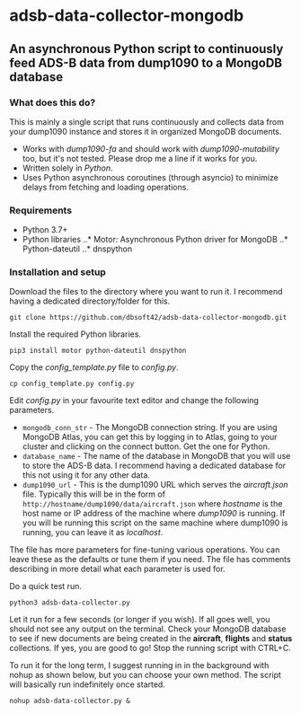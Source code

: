 adsb-data-collector-mongodb
======
An asynchronous Python script to continuously feed ADS-B data from dump1090 to a MongoDB database
-------
### What does this do?
This is mainly a single script that runs continuously and collects data from your dump1090 instance
and stores it in organized MongoDB documents.

* Works with *dump1090-fa* and should work with *dump1090-mutability* too, but it's not tested. Please drop me a line if it works for you.
* Written solely in *Python*.
* Uses Python asynchronous coroutines (through asyncio) to minimize delays from fetching and loading operations.

### Requirements
* Python 3.7+
* Python libraries
..* Motor: Asynchronous Python driver for MongoDB
..* Python-dateutil
..* dnspython

### Installation and setup
Download the files to the directory where you want to run it. I recommend having a dedicated directory/folder for this.
```
git clone https://github.com/dbsoft42/adsb-data-collector-mongodb.git
```
Install the required Python libraries.
```
pip3 install motor python-dateutil dnspython
```
Copy the *config_template.py* file to *config.py*.
```
cp config_template.py config.py
```
Edit *config.py* in your favourite text editor and change the following parameters.
* `mongodb_conn_str` - The MongoDB connection string. If you are using MongoDB Atlas, you can get this by logging in to Atlas, going to your cluster and clicking on the connect button. Get the one for Python.
* `database_name` - The name of the database in MongoDB that you will use to store the ADS-B data. I recommend having a dedicated database for this not using it for any other data.
* `dump1090_url` - This is the dump1090 URL which serves the *aircraft.json* file. Typically this will be in the form of `http://hostname/dump1090/data/aircraft.json` where *hostname* is the host name or IP address of the machine where *dump1090* is running. If you will be running this script on the same machine where dump1090 is running, you can leave it as *localhost*.

The file has more parameters for fine-tuning various operations. You can leave these as the defaults or tune them if you need. The file has comments describing in more detail what each parameter is used for.

Do a quick test run.
```
python3 adsb-data-collector.py
```
Let it run for a few seconds (or longer if you wish). If all goes well, you should not see any output on the terminal. Check your MongoDB database to see if new documents are being created in the **aircraft**, **flights** and **status** collections. If yes, you are good to go! Stop the running script with CTRL+C.

To run it for the long term, I suggest running in in the background with nohup as shown below, but you can choose your own method. The script will basically run indefinitely once started.
```
nohup adsb-data-collector.py &
```
